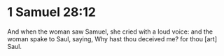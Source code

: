 # 1 Samuel 28:12

And when the woman saw Samuel, she cried with a loud voice: and the woman spake to Saul, saying, Why hast thou deceived me? for thou [art] Saul.